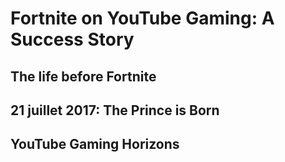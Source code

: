 # Fortnite on YouTube Gaming: A Success Story

## The life before Fortnite

## 21 juillet 2017: The Prince is Born

## YouTube Gaming Horizons